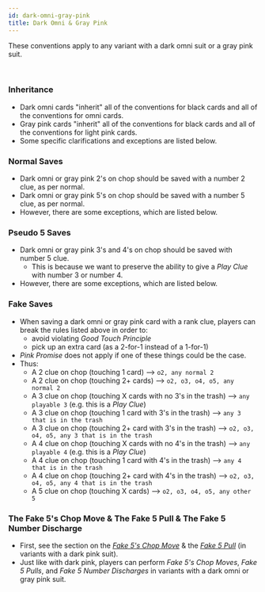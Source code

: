```yaml
---
id: dark-omni-gray-pink
title: Dark Omni & Gray Pink
---
```


These conventions apply to any variant with a dark omni suit or a gray pink suit.

<br />

### Inheritance

- Dark omni cards "inherit" all of the conventions for black cards and all of the conventions for omni cards.
- Gray pink cards "inherit" all of the conventions for black cards and all of the conventions for light pink cards.
- Some specific clarifications and exceptions are listed below.

### Normal Saves

- Dark omni or gray pink 2's on chop should be saved with a number 2 clue, as per normal.
- Dark omni or gray pink 5's on chop should be saved with a number 5 clue, as per normal.
- However, there are some exceptions, which are listed below.

### Pseudo 5 Saves

- Dark omni or gray pink 3's and 4's on chop should be saved with number 5 clue.
  - This is because we want to preserve the ability to give a _Play Clue_ with number 3 or number 4.
- However, there are some exceptions, which are listed below.

### Fake Saves

- When saving a dark omni or gray pink card with a rank clue, players can break the rules listed above in order to:
  - avoid violating _Good Touch Principle_
  - pick up an extra card (as a 2-for-1 instead of a 1-for-1)
- _Pink Promise_ does not apply if one of these things could be the case.
- Thus:
  - A 2 clue on chop (touching 1 card) --> `o2, any normal 2`
  - A 2 clue on chop (touching 2+ cards) --> `o2, o3, o4, o5, any normal 2`
  - A 3 clue on chop (touching X cards with no 3's in the trash) --> `any playable 3` (e.g. this is a _Play Clue_)
  - A 3 clue on chop (touching 1 card with 3's in the trash) --> `any 3 that is in the trash`
  - A 3 clue on chop (touching 2+ card with 3's in the trash) --> `o2, o3, o4, o5, any 3 that is in the trash`
  - A 4 clue on chop (touching X cards with no 4's in the trash) --> `any playable 4` (e.g. this is a _Play Clue_)
  - A 4 clue on chop (touching 1 card with 4's in the trash) --> `any 4 that is in the trash`
  - A 4 clue on chop (touching 2+ card with 4's in the trash) --> `o2, o3, o4, o5, any 4 that is in the trash`
  - A 5 clue on chop (touching X cards) --> `o2, o3, o4, o5, any other 5`

### The Fake 5's Chop Move & The Fake 5 Pull & The Fake 5 Number Discharge

- First, see the section on the _[Fake 5's Chop Move](dark-pink.md#the-fake-5s-chop-move)_ & the _[Fake 5 Pull](dark-pink.md#the-fake-5-pull--the-fake-5-number-discharge)_ (in variants with a dark pink suit).
- Just like with dark pink, players can perform _Fake 5's Chop Moves_, _Fake 5 Pulls_, and _Fake 5 Number Discharges_ in variants with a dark omni or gray pink suit.
